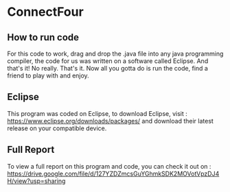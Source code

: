 # ConnectFour

## How to run code
For this code to work, drag and drop the .java file into any java programming compiler, the code for us was written on a software called Eclipse.
And that's it! No really. That's it. Now all you gotta do is run the code, find a friend to play with and enjoy.

## Eclipse
This program was coded on Eclipse, to download Eclipse, visit : https://www.eclipse.org/downloads/packages/ and download their latest release on your compatible device.

## Full Report 
To view a full report on this program and code, you can check it out on : https://drive.google.com/file/d/127YZDZmcsGuYGhmkSDK2MOVotVpzDJ4H/view?usp=sharing

